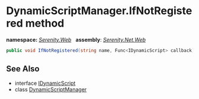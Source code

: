 # DynamicScriptManager.IfNotRegistered method
**namespace:** *[Serenity.Web](../../README.md#serenity.web-namespace)*   **assembly**: *[Serenity.Net.Web](../../README.md)*

```csharp
public void IfNotRegistered(string name, Func<IDynamicScript> callback)
```

## See Also

* interface [IDynamicScript](../IDynamicScript.md)
* class [DynamicScriptManager](../DynamicScriptManager.md)